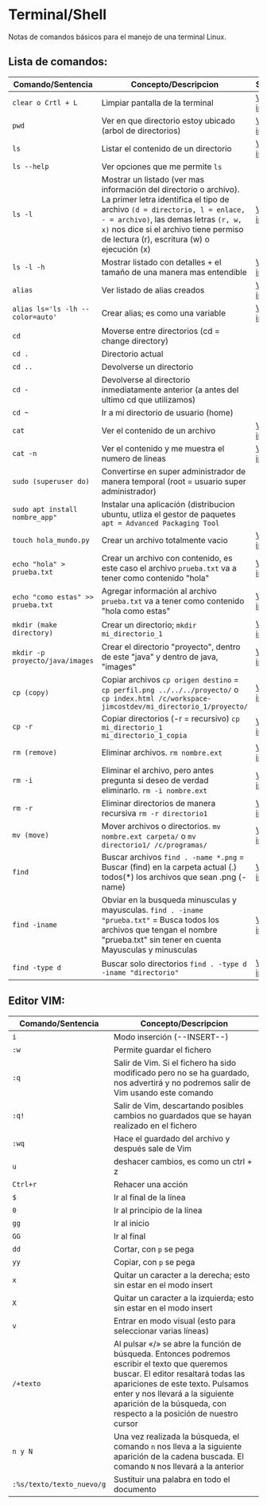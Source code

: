 # Terminal/Shell 
Notas de comandos básicos para el manejo de una terminal Linux.
## Lista de comandos:

Comando/Sentencia | Concepto/Descripcion | Simulacón
--|--|--
```clear o Crtl + L``` | Limpiar pantalla de la terminal | [Ver imagen](https://user-images.githubusercontent.com/53100460/201367264-213d0ba9-e5a5-499d-9391-651aa8e733bf.PNG)
```pwd``` | Ver en que directorio estoy ubicado (arbol de directorios) | [Ver imagen](https://user-images.githubusercontent.com/53100460/201368146-d66c313a-4604-495e-9f37-b0a027066e17.PNG)
```ls``` | Listar el contenido de un directorio | [Ver imagen](https://user-images.githubusercontent.com/53100460/201369143-cd389462-b1b2-47bd-bc04-5a08d498e62b.PNG)
```ls --help``` | Ver opciones que me permite ```ls``` | 
```ls -l``` | Mostrar un listado (ver mas información del directorio o archivo). La primer letra identifica el tipo de archivo ```(d = directorio, l = enlace, - = archivo)```, las demas letras ```(r, w, x)``` nos dice si el archivo tiene permiso de lectura (r), escritura (w) o ejecución (x) | [Ver imagen](https://user-images.githubusercontent.com/53100460/201370028-146e2e0a-f7ff-48ab-a01d-543229907970.PNG)
```ls -l -h``` | Mostrar listado con detalles + el tamaño de una manera mas entendible | [Ver imagen](https://user-images.githubusercontent.com/53100460/201371125-621720a2-8709-461d-be3b-6af3765d8da7.PNG)
```alias``` | Ver listado de alias creados | [Ver imagen](https://user-images.githubusercontent.com/53100460/201372484-1af91ee3-c32a-4f62-a7f8-0e952d9e96c0.PNG)
```alias ls='ls -lh --color=auto'``` | Crear alias; es como una variable | [Ver imagen](https://user-images.githubusercontent.com/53100460/201373797-cd345dd3-a2c7-4cd9-bba7-c07a7b33546a.PNG)
```cd``` | Moverse entre directorios (cd = change directory) | 
```cd .``` | Directorio actual | 
```cd ..``` | Devolverse un directorio  | 
```cd -``` | Devolverse al directorio inmediatamente anterior (a antes del ultimo cd que utilizamos) | 
```cd ~``` | Ir a mi directorio de usuario (home) | 
```cat``` | Ver el contenido de un archivo | [Ver imagen](https://user-images.githubusercontent.com/53100460/201375670-dfef41b9-d8d5-4915-9340-137dabf2e739.PNG)
```cat -n``` | Ver el contenido y me muestra el numero de lineas | [Ver imagen](https://user-images.githubusercontent.com/53100460/201376317-a91a049e-5449-40b3-9b20-b40485f2a1ac.PNG)
```sudo (superuser do)``` | Convertirse en super administrador de manera temporal (root = usuario super administrador) | 
```sudo apt install nombre_app"``` | Instalar una aplicación (distribucion ubuntu, utliza el gestor de paquetes ```apt = Advanced Packaging Tool``` | 
```touch hola_mundo.py``` | Crear un archivo totalmente vacio | [Ver imagen](https://www.jimcostdev.com/img/foto.jpeg)
```echo "hola" > prueba.txt``` | Crear un archivo con contenido, es este caso el archivo ```prueba.txt``` va a tener como contenido "hola" | [Ver imagen](https://www.jimcostdev.com/img/foto.jpeg)
```echo "como estas" >> prueba.txt``` | Agregar información al archivo ```prueba.txt``` va a tener como contenido "hola como estas" | [Ver imagen](https://www.jimcostdev.com/img/foto.jpeg)
```mkdir (make directory)``` | Crear un directorio; ```mkdir mi_directorio_1``` | [Ver imagen](https://www.jimcostdev.com/img/foto.jpeg)
```mkdir -p proyecto/java/images``` | Crear el directorio "proyecto", dentro de este "java" y dentro de java, "images" | [Ver imagen](https://www.jimcostdev.com/img/foto.jpeg)
```cp (copy)``` | Copiar archivos ```cp origen destino``` = ```cp perfil.png ../../../proyecto/``` o ```cp index.html /c/workspace- jimcostdev/mi_directorio_1/proyecto/``` | [Ver imagen](https://www.jimcostdev.com/img/foto.jpeg)
```cp -r``` | Copiar directorios (-r = recursivo) ```cp mi_directorio_1 mi_directorio_1_copia``` | [Ver imagen](https://www.jimcostdev.com/img/foto.jpeg)
```rm (remove)``` | Eliminar archivos. ```rm nombre.ext``` | [Ver imagen](https://www.jimcostdev.com/img/foto.jpeg)
```rm -i ``` | Eliminar el archivo, pero antes pregunta si deseo de verdad eliminarlo. ```rm -i nombre.ext``` | [Ver imagen](https://www.jimcostdev.com/img/foto.jpeg)
```rm -r ``` | Eliminar directorios de manera recursiva ```rm -r directorio1``` | [Ver imagen](https://www.jimcostdev.com/img/foto.jpeg)
```mv (move)``` | Mover archivos o directorios. ```mv nombre.ext carpeta/``` o ```mv directorio1/ /c/programas/``` | [Ver imagen](https://www.jimcostdev.com/img/foto.jpeg)
```find``` | Buscar archivos ```find . -name *.png``` = Buscar (find) en la carpeta actual (.) todos(*) los archivos que sean .png (-name) | [Ver imagen](https://www.jimcostdev.com/img/foto.jpeg)
```find -iname``` | Obviar en la busqueda minusculas y mayusculas. ```find . -iname "prueba.txt"``` = Busca todos los archivos que tengan el nombre "prueba.txt" sin tener en cuenta Mayusculas y minusculas | [Ver imagen](https://www.jimcostdev.com/img/foto.jpeg)
```find -type d``` | Buscar solo directorios ```find . -type d -iname "directorio"``` | [Ver imagen](https://www.jimcostdev.com/img/foto.jpeg)

## Editor VIM:
Comando/Sentencia | Concepto/Descripcion
--|--
```i``` | Modo  inserción (--INSERT--)
```:w``` | Permite guardar el fichero
```:q``` | Salir de Vim. Si el fichero ha sido modificado pero no se ha guardado, nos advertirá y no podremos salir de Vim usando este comando
```:q!``` | Salir de Vim, descartando posibles cambios no guardados que se hayan realizado en el fichero
```:wq``` | Hace el guardado del archivo y después sale de Vim
```u``` | deshacer cambios, es como un ctrl + z
```Ctrl+r``` | Rehacer una acción
```$``` | Ir al final de la línea
```0``` | Ir al principio de la línea
```gg``` | Ir al inicio
```GG``` | Ir al final
```dd``` | Cortar, con ```p``` se pega
```yy``` | Copiar, con ```p``` se pega
```x``` | Quitar un caracter a la derecha; esto sin estar en el modo insert
```X``` | Quitar un caracter a la izquierda; esto sin estar en el modo insert
```v``` | Entrar en modo visual (esto para seleccionar varias líneas)
```/+texto``` | Al pulsar «/» se abre la función de búsqueda. Entonces podremos escribir el texto que queremos buscar. El editor resaltará todas las apariciones de este texto. Pulsamos enter y nos llevará a la siguiente aparición de la búsqueda, con respecto a la posición de nuestro cursor
```n y N``` | Una vez realizada la búsqueda, el comando ```n``` nos lleva a la siguiente aparición de la cadena buscada. El comando ```N``` nos llevará a la anterior
```:%s/texto/texto_nuevo/g``` | Sustituir una palabra en todo el documento


